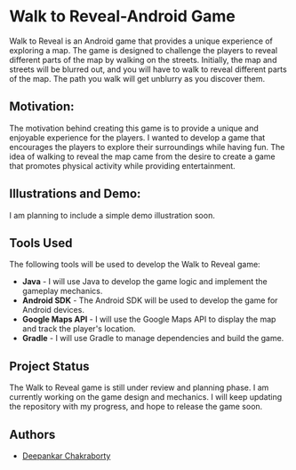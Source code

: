 # Walk to Reveal-Android Game
Walk to Reveal is an Android game that provides a unique experience of exploring a map. The game is designed to challenge the players to reveal different parts of the map by walking on the streets. Initially, the map and streets will be blurred out, and you will have to walk to reveal different parts of the map. The path you walk will get unblurry as you discover them.

## Motivation: 
The motivation behind creating this game is to provide a unique and enjoyable experience for the players. I wanted to develop a game that encourages the players to explore their surroundings while having fun. The idea of walking to reveal the map came from the desire to create a game that promotes physical activity while providing entertainment.


## Illustrations and Demo:
I am planning to include a simple demo illustration soon. 

## Tools Used
The following tools will be used to develop the Walk to Reveal game:
* **Java** - I will use Java to develop the game logic and implement the gameplay mechanics.
* **Android SDK** - The Android SDK will be used to develop the game for Android devices.
* **Google Maps API** - I will use the Google Maps API to display the map and track the player's location.
* **Gradle** - I will use Gradle to manage dependencies and build the game.

## Project Status
The Walk to Reveal game is still under review and planning phase. I am currently working on the game design and mechanics. I will keep updating the repository with my progress, and hope to release the game soon.

## Authors
* <a href="www.github.com/deepankarck2">Deepankar Chakraborty</a>
